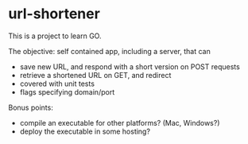 # url-shortener

This is a project to learn GO. 

The objective: self contained app, including a server, that can 
- save new URL, and respond with a short version on POST requests
- retrieve a shortened URL on GET, and redirect
- covered with unit tests
- flags specifying domain/port 

Bonus points: 
- compile an executable for other platforms? (Mac, Windows?) 
- deploy the executable in some hosting? 
